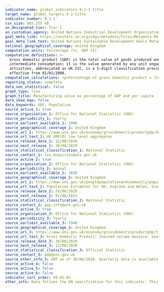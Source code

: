 ```yaml
---
indicator_name: global_indicators.9-2-1-title
target_name: global_targets.9-2-title
indicator_number: 9.2.1
csv_size: 485.255 kB
un_designated_tier: Tier I
un_custodian_agency: United Nations Industrial Development Organization (UNIDO)
goal_meta_link: https://unstats.un.org/sdgs/metadata/files/Metadata-09-02-01.pdf 
goal_meta_link_text: United Nations Sustainable Development Goals Metadata (PDF 217 KB)
national_geographical_coverage: United Kingdom
computation_units: Percentage (%), GBP (£)
computation_definitions: >-
  Gross domestic product (GDP) is the total value of goods produced and services provided in a country during one year. Gross value added (GVA) is the measure of the value of goods and services produced in an area, industry or sector of an economy. In national accounts GVA is output minus
  intermediate consumption; it is the value generated by any unit engaged in the production of goods and services. The manufacturing sector is defined in accordance with UK standard industrial classification of economic activities. The UK standard industrial classification of economic
  activities, abbreviated as UK SIC, is a 5-digit classification providing the framework for collecting and presenting a large range of statistical data according to economic activity. The current UK standard industrial classification of economic activities was completed in 2007 and
  effective from 01/01/2008.
computation_calculations: <p>Percentage of gross domestic product = (Gross Value Added [GVA] by manufacturing sector / Total Gross Value Added [GVA] by all sectors) * 100 <br>Per capita = (Gross Value Added [GVA] by manufacturing sector / Population)</p>
reporting_status: complete
data_non_statistical: false
graph_type: line
graph_title: Manufacturing value as percentage of GDP and per capita
data_show_map: false
data_keywords: GDP, Population
source_active_1: true
source_organisation_1: Office for National Statistics (ONS)
source_periodicity_1: Yearly
source_earliest_available_1: 1990
source_geographical_coverage_1: United Kingdom
source_url_1: https://www.ons.gov.uk/economy/grossdomesticproductgdp/datasets/ukgdpolowlevelaggregates/current
source_url_text_1: UK GDP(O) low level aggregates
source_release_date_1: 12/08/2020
source_next_release_1: 30/09/2020
source_statistical_classification_1: National Statistic
source_contact_1: ios.enquiries@ons.gov.uk
source_active_2: true
source_organisation_2: Office for National Statistics (ONS)
source_periodicity_2: Annual
source_earliest_available_2: 1838
source_geographical_coverage_2: United Kingdom
source_url_2: https://www.ons.gov.uk/peoplepopulationandcommunity/populationandmigration/populationestimates/datasets/populationestimatesforukenglandandwalesscotlandandnorthernireland
source_url_text_2: Population Estimates for UK, England and Wales, Scotland and Northern Ireland
source_release_date_2: 24/06/2020
source_next_release_2: 01/06/2021
source_statistical_classification_2: National Statistic
source_contact_2: pop.info@ons.gov.uk
source_active_3: true
source_organisation_3: Office for National Statistics (ONS)
source_periodicity_3: Yearly
source_earliest_available_3: 1948
source_geographical_coverage_3: United Kingdom
source_url_3: https://www.ons.gov.uk/economy/grossdomesticproductgdp/timeseries/abmi/qna?referrer=search&searchTerm=abmi
source_url_text_3: Gross Domestic Product: chained volume measure: Seasonally adjusted £m
source_release_date_3: 30/06/2020
source_next_release_3: 12/08/2020
source_statistical_classification_3: Official Statistic 
source_contact_3: gdp@ons.gov.uk
source_other_info_3: GDP as of 30/06/2020. Quarterly data is available
source_active_4: false
source_active_5: false
source_active_6: false
indicator_sort_order: 09-02-01
other_info: Data follows the UN specification for this indicator. This indicator has been identified in collaboration with topic experts.
---
```

